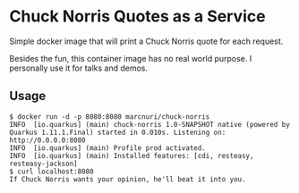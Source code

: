 Chuck Norris Quotes as a Service
================================

Simple docker image that will print a Chuck Norris quote for each request.

Besides the fun, this container image has no real world purpose. I personally use it for
talks and demos.

## Usage

```
$ docker run -d -p 8080:8080 marcnuri/chuck-norris
INFO  [io.quarkus] (main) chuck-norris 1.0-SNAPSHOT native (powered by Quarkus 1.11.1.Final) started in 0.010s. Listening on: http://0.0.0.0:8080
INFO  [io.quarkus] (main) Profile prod activated. 
INFO  [io.quarkus] (main) Installed features: [cdi, resteasy, resteasy-jackson]
$ curl localhost:8080
If Chuck Norris wants your opinion, he'll beat it into you.
```
